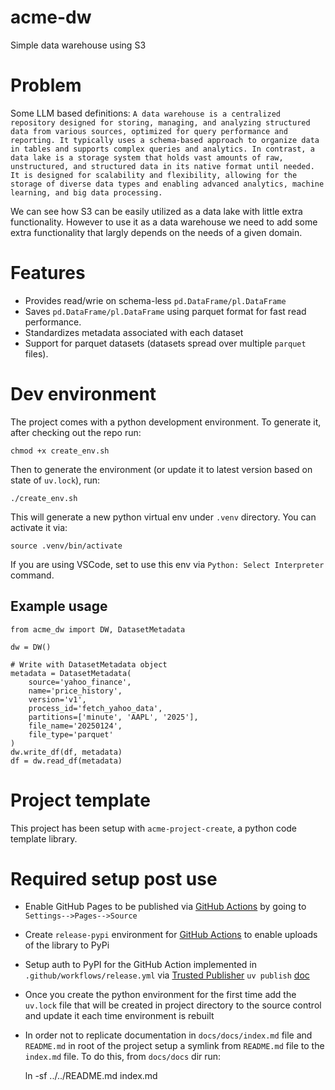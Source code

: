 # acme-dw

Simple data warehouse using S3

# Problem

Some LLM based definitions:
`A data warehouse is a centralized repository designed for storing, managing, and analyzing structured data from various sources, optimized for query performance and reporting. It typically uses a schema-based approach to organize data in tables and supports complex queries and analytics. In contrast, a data lake is a storage system that holds vast amounts of raw, unstructured, and structured data in its native format until needed. It is designed for scalability and flexibility, allowing for the storage of diverse data types and enabling advanced analytics, machine learning, and big data processing.`

We can see how S3 can be easily utilized as a data lake with little extra functionality. However to use it as a data warehouse we need to add some extra functionality that largly depends on the needs of a given domain.

# Features

* Provides read/wrie on schema-less `pd.DataFrame/pl.DataFrame`
* Saves `pd.DataFrame/pl.DataFrame` using parquet format for fast read performance.
* Standardizes metadata associated with each dataset
* Support for parquet datasets (datasets spread over multiple `parquet` files).

# Dev environment

The project comes with a python development environment.
To generate it, after checking out the repo run:

    chmod +x create_env.sh

Then to generate the environment (or update it to latest version based on state of `uv.lock`), run:

    ./create_env.sh

This will generate a new python virtual env under `.venv` directory. You can activate it via:

    source .venv/bin/activate

If you are using VSCode, set to use this env via `Python: Select Interpreter` command.

## Example usage

    from acme_dw import DW, DatasetMetadata

    dw = DW()
            
    # Write with DatasetMetadata object
    metadata = DatasetMetadata(
        source='yahoo_finance',
        name='price_history', 
        version='v1',
        process_id='fetch_yahoo_data',
        partitions=['minute', 'AAPL', '2025'],
        file_name='20250124',
        file_type='parquet'
    )
    dw.write_df(df, metadata)
    df = dw.read_df(metadata)

# Project template

This project has been setup with `acme-project-create`, a python code template library.

# Required setup post use

* Enable GitHub Pages to be published via [GitHub Actions](https://docs.github.com/en/pages/getting-started-with-github-pages/configuring-a-publishing-source-for-your-github-pages-site#publishing-with-a-custom-github-actions-workflow) by going to `Settings-->Pages-->Source`
* Create `release-pypi` environment for [GitHub Actions](https://docs.github.com/en/actions/managing-workflow-runs-and-deployments/managing-deployments/managing-environments-for-deployment#creating-an-environment) to enable uploads of the library to PyPi
* Setup auth to PyPI for the GitHub Action implemented in `.github/workflows/release.yml` via [Trusted Publisher](https://docs.pypi.org/trusted-publishers/adding-a-publisher/) `uv publish` [doc](https://docs.astral.sh/uv/guides/publish/#publishing-your-package)
* Once you create the python environment for the first time add the `uv.lock` file that will be created in project directory to the source control and update it each time environment is rebuilt
* In order not to replicate documentation in `docs/docs/index.md` file and `README.md` in root of the project setup a symlink from `README.md` file to the `index.md` file.
To do this, from `docs/docs` dir run:

    ln -sf ../../README.md index.md
